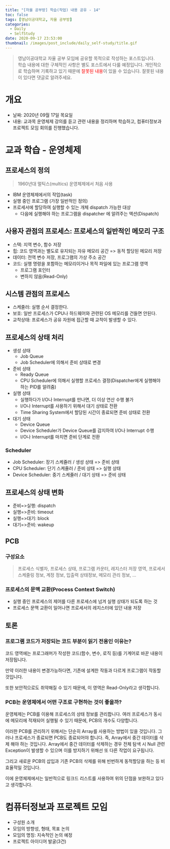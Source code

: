 ```yaml
---
title: "[자율 공부방] 학습(작업) 내용 공유 - 14"
toc: false
tags: [영남이공대학교, 자율 공부방]
categories:
  - Daily
  - SelfStudy
date: 2020-09-17 23:53:00
thumbnail: /images/post_include/daily_self-study/title.gif
---
```

> 영남이공대학교 자율 공부 모임에 공유할 목적으로 작성하는 포스트입니다.  
> 학습 내용에 대한 구체적인 사항은 별도 포스트에서 다룰 예정입니다.
> 개인적으로 학습하며 기록하고 있기 때문에 <font color='red'>잘못된 내용</font>이 있을 수 있습니다. 잘못된 내용이 있다면 댓글로 알려주세요.  

# 개요
* 날짜: 2020년 09월 17일 목요일
* 내용: 교과목 운영체제 강의를 듣고 관련 내용을 정리하며 학습하고, 컴퓨터정보과 프로젝트 모임 회의를 진행했습니다.

# 교과 학습 - 운영체제
## 프로세스의 정의
> 1960년대 멀틱스(multics) 운영체제에서 처음 사용

* IBM 운영체제에서의 작업(task)
* 실행 중인 프로그램 (가장 일반적인 정의)
* 프로세서에 할당하여 실행할 수 있는 개체 dispatch 가능한 대상
    * 다음에 실행해야 하는 프로그램을 dispatcher 에 알려주는 액션(Dispatch)
    
## 사용자 관점의 프로세스: 프로세스의 일반적인 메모리 구조
* 스택: 지역 변수, 함수 저장
* 힙: 코드 영역과는 별도로 유지되는 자유 메모리 공간 => 동적 할당된 메모리 저장
* 데이터: 전역 변수 저장, 프로그램의 가상 주소 공간
* 코드: 실행 명령을 포함하는 메모리이거나 목적 파일에 있는 프로그램 영역
    * 프로그램 포인터
    * 변하지 않음(Read-Only)

## 시스템 관점의 프로세스
* 스케줄러: 실행 순서 결정한다.
* 보호: 일반 프로세스가 CPU나 하드웨어와 관련된 OS 메모리를 건들면 안된다.
* 교착상태: 프로세스가 공유 자원에 접근할 때 교착이 발생할 수 있다.

## 프로세스의 상태 처리
* 생성 상태
    * Job Queue
    * Job Scheduler에 의해서 준비 상태로 변경
* 준비 상태
    * Ready Queue
    * CPU Scheduler에 의해서 실행할 프로세스 결정(Dispatcher에게 실행해야 하는 PID를 알려줌)
* 실행 상태
    * 실행하다가 I/O나 Interrupt를 만나면, 더 이상 연산 수행 불가
    * I/O나 Interrupt를 사용하기 위해서 대기 상태로 전환
    * Time Sharing System에서 할당된 시간이 종료되면 준비 상태로 전환
* 대기 상태
    * Device Queue
    * Device Scheduler가 Device Queue를 감지하여 I/O나 Interrupt 수행
    * I/O나 Interrupt를 마치면 준비 단계로 전환

### Scheduler
* Job Scheduler: 장기 스케쥴러 / 생성 상태 => 준비 상태
* CPU Scheduler: 단기 스케쥴러 / 준비 상태 => 실행 상태
* Device Scheduler: 중기 스케쥴러 / 대기 상태 => 준비 상태

## 프로세스의 상태 변화
* 준비=>실행: dispatch
* 실행=>준비: timeout
* 실행=>대기: block
* 대기=>준비: wakeup

## PCB
### 구성요소
> 프로세스 식별자, 프로세스 상태, 프로그램 카운터, 레지스터 저장 영역, 프로세서 스케줄링 정보, 계정 정보, 입출력 상태정보, 메모리 관리 정보, ...

### 프로세스의 문맥 교환(Process Context Switch)
* 실행 중인 프로세스의 제어를 다른 프로세스에 넘겨 실행 상태가 되도록 하는 것
* 프로세스 문맥 교환이 일어나면 프로세서의 레지스터에 있던 내용 저장

## 토론
### 프로그램 코드가 저장되는 코드 부분이 읽기 전용인 이유는?
코드 영역에는 프로그래머가 작성한 코드(함수, 변수, 로직 등)를 기계어로 바꾼 내용이 저장됩니다.

만약 이러한 내용이 변경가능하다면, 기존에 설계한 작동과 다르게 프로그램이 작동할 것입니다.

또한 보안적으로도 취약해질 수 있기 때문에, 이 영역은 Read-Only라고 생각합니다.

### PCB는 운영체에서 어떤 구조로 구현하는 것이 좋을까?
운영체제는 PCB를 이용해 프로세스의 상태 정보를 관리합니다.
여러 프로세스가 동시에 메모리에 적재되어 실행될 수 있기 때문에, PCB의 개수도 다양합니다.

이러한 PCB를 관리하기 위해서는 단순히 Array를 사용하는 방법이 있을 것입니다. 그러나 프로세스가 종료되면 PCB도 종료되어야 합니다.
즉, Array에서 중간 데이터를 삭제 해야 하는 것입니다. Array에서 중간 데이터를 삭제하는 경우 전체 탐색 시 Null 관련 Exception이 발생할 수 있으며 이를 방지하기 위해선 또 다른 작업이 요구됩니다.

그리고 새로운 PCB의 삽입과 기존 PCB의 삭제를 위해 빈번하게 동적할당을 하는 등 비효율적일 것입니다.

이에 운영체제에서는 일반적으로 링크드 리스트를 사용하여 위의 단점을 보완하고 있다고 생각합니다.

# 컴퓨터정보과 프로젝트 모임
* 구성원 소개
* 모임의 방향성, 형태, 목표 논의
* 모임의 명칭: 지속적인 논의 예정
* 프로젝트 아이디어 발굴(3건)